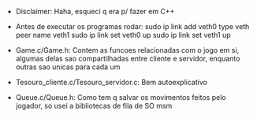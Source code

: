 - Disclaimer: Haha, esqueci q era p/ fazer em C++

- Antes de executar os programas rodar:
  sudo ip link add veth0 type veth peer name veth1
  sudo ip link set veth0 up
  sudo ip link set veth1 up

- Game.c/Game.h: Contem as funcoes relacionadas com o jogo em si, algumas delas sao compartilhadas entre cliente e servidor, enquanto outras sao unicas para cada um

- Tesouro_cliente.c/Tesouro_servidor.c: Bem autoexplicativo

- Queue.c/Queue.h: Como tem q salvar os movimentos feitos pelo jogador, so usei a bibliotecas de fila de SO msm
